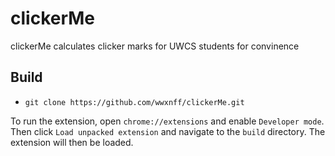 # clickerMe
clickerMe calculates clicker marks for UWCS students for convinence 

## Build
- `git clone https://github.com/wwxnff/clickerMe.git`

To run the extension, open `chrome://extensions` and enable `Developer mode`. Then click `Load unpacked extension` and navigate to the `build` directory. The extension will then be loaded.
